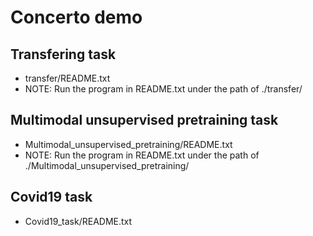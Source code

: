 # Concerto demo
## Transfering task
- transfer/README.txt
- NOTE: Run the program in README.txt under the path of ./transfer/
## Multimodal unsupervised pretraining task
- Multimodal_unsupervised_pretraining/README.txt
- NOTE: Run the program in README.txt under the path of ./Multimodal_unsupervised_pretraining/

## Covid19 task
- Covid19_task/README.txt
